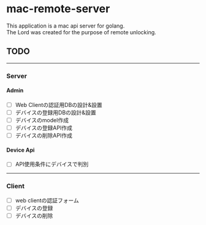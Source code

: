 # mac-remote-server
This application is a mac api server for golang.  
The Lord was created for the purpose of remote unlocking.

## TODO
***
### Server
#### Admin
* [ ] Web Clientの認証用DBの設計&設置
* [ ] デバイスの登録用DBの設計&設置
* [ ] デバイスのmodel作成
* [ ] デバイスの登録API作成
* [ ] デバイスの削除API作成

#### Device Api
* [ ] API使用条件にデバイスで判別

***
### Client
* [ ] web clientの認証フォーム
* [ ] デバイスの登録
* [ ] デバイスの削除
